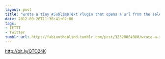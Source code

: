 ```yaml
---
layout: post
title: "wrote a tiny #SublimeText Plugin that opens a url from the selection in the"
date: 2012-09-26T11:36:41+02:00
tags:
- IFTTT
- Twitter
tumblr_url: http://fabiantheblind.tumblr.com/post/32320864988/wrote-a-tiny-sublimetext-plugin-that-opens-a-url-from
---
```

http://bit.ly/QTO24K
